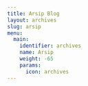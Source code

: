 ```yaml
---
title: Arsip Blog
layout: archives
slug: arsip
menu:
  main:
    identifier: archives
    name: Arsip
    weight: -65
    params:
      icon: archives
---
```

